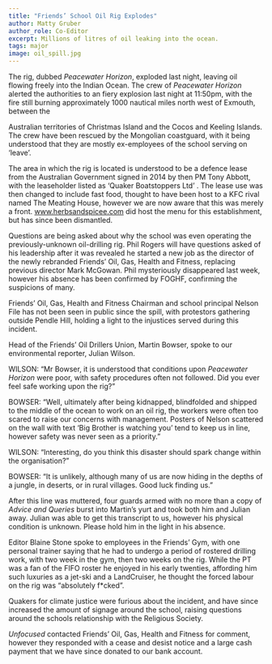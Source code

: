 ```yaml
---
title: "Friends’ School Oil Rig Explodes"
author: Matty Gruber
author_role: Co-Editor
excerpt: Millions of litres of oil leaking into the ocean. 
tags: major
image: oil_spill.jpg
---
```


The rig, dubbed *Peacewater Horizon*, exploded last night, leaving oil flowing
freely into the Indian Ocean.  The crew of *Peacewater Horizon* alerted the
authorities to an fiery explosion last night at 11:50pm, with the fire still
burning approximately 1000 nautical miles north west of Exmouth, between the

Australian territories of Christmas Island and the Cocos and Keeling Islands.
The crew have been rescued by the Mongolian coastguard, with it being understood
that they are mostly ex-employees of the school serving on ‘leave’.

The area in which the rig is located is understood to be a defence lease from
the Australian Government signed in 2014 by then PM Tony Abbott, with the
leaseholder listed as ‘Quaker Boatstoppers Ltd’ . The lease use was then changed
to include fast food, thought to have been host to a KFC rival named The Meating
House, however we are now aware that this was merely a front.
www.herbsandspicee.com did host the menu for this establishment, but has since
been dismantled. 

Questions are being asked about why the school was even operating the
previously-unknown oil-drilling rig. Phil Rogers will have questions asked of
his leadership after it was revealed he started a new job as the director of the
newly rebranded Friends’ Oil, Gas, Health and Fitness, replacing previous
director Mark McGowan. Phil mysteriously disappeared last week, however his
absence has been confirmed by FOGHF, confirming the suspicions of many. 

Friends’ Oil, Gas, Health and Fitness Chairman and school principal Nelson File
has not been seen in public since the spill, with protestors gathering outside
Pendle Hill, holding a light to the injustices served during this incident. 

Head of the Friends’ Oil Drillers Union, Martin Bowser, spoke to our
environmental reporter, Julian Wilson. 

WILSON: “Mr Bowser, it is understood that conditions upon *Peacewater Horizon*
were poor, with safety procedures often not followed. Did you ever feel safe
working upon the rig?”

BOWSER: “Well, ultimately after being kidnapped, blindfolded and shipped to the
middle of the ocean to work on an oil rig, the workers were often too scared to
raise our concerns with management. Posters of Nelson scattered on the wall with
text ‘Big Brother is watching you’ tend to keep us in line, however safety was
never seen as a priority.”

WILSON: “Interesting, do you think this disaster should spark change within the
organisation?”

BOWSER: “It is unlikely, although many of us are now hiding in the depths of a
jungle, in deserts, or in rural villages. Good luck finding us.”

After this line was muttered, four guards armed with no more than a copy of
*Advice and Queries* burst into Martin’s yurt and took both him and Julian away.
Julian was able to get this transcript to us, however his physical condition is
unknown. Please hold him in the light in his absence. 

Editor Blaine Stone spoke to employees in the Friends’ Gym, with one personal
trainer saying that he had to undergo a period of rostered drilling work, with
two week in the gym, then two weeks on the rig. While the PT was a fan of the
FIFO roster he enjoyed in his early twenties, affording him such luxuries as a
jet-ski and a LandCruiser, he thought the forced labour on the rig was
“absolutely f\*cked”. 

Quakers for climate justice were furious about the incident, and have since
increased the amount of signage around the school, raising questions around the
schools relationship with the Religious Society. 

*Unfocused* contacted Friends’ Oil, Gas, Health and Fitness for comment, however
they responded with a cease and desist notice and a large cash payment that we
have since donated to our bank account. 

